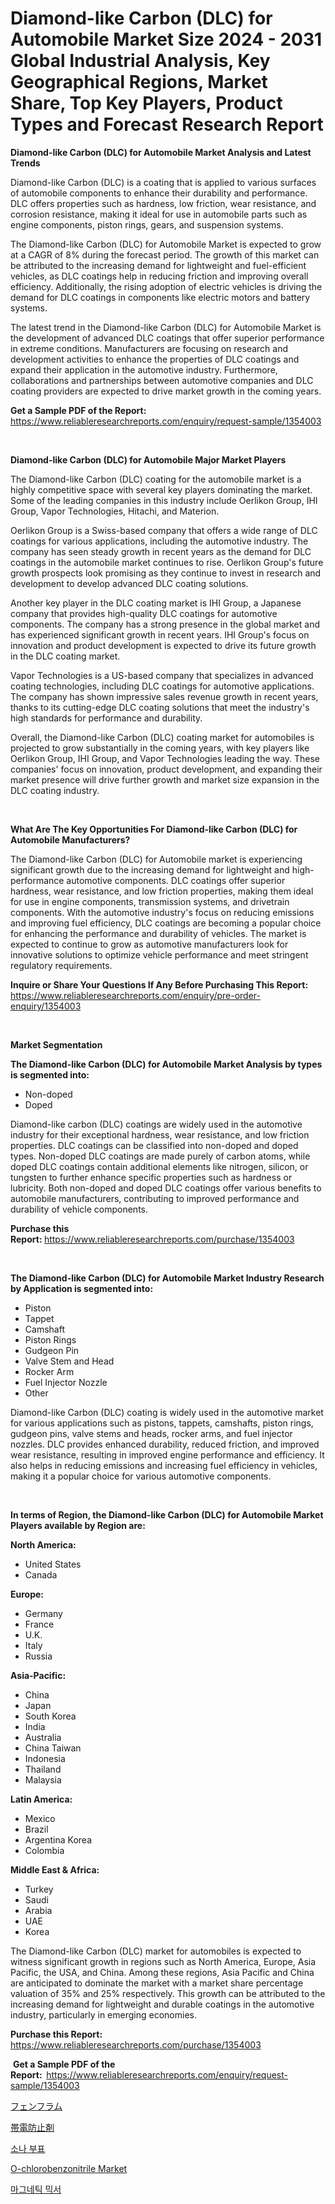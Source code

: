 <p><h1>Diamond-like Carbon (DLC) for Automobile Market Size 2024 - 2031 Global Industrial Analysis, Key Geographical Regions, Market Share, Top Key Players, Product Types and Forecast Research Report</h1></p><p><strong>Diamond-like Carbon (DLC) for Automobile Market Analysis and Latest Trends</strong></p>
<p><p>Diamond-like Carbon (DLC) is a coating that is applied to various surfaces of automobile components to enhance their durability and performance. DLC offers properties such as hardness, low friction, wear resistance, and corrosion resistance, making it ideal for use in automobile parts such as engine components, piston rings, gears, and suspension systems.</p><p>The Diamond-like Carbon (DLC) for Automobile Market is expected to grow at a CAGR of 8% during the forecast period. The growth of this market can be attributed to the increasing demand for lightweight and fuel-efficient vehicles, as DLC coatings help in reducing friction and improving overall efficiency. Additionally, the rising adoption of electric vehicles is driving the demand for DLC coatings in components like electric motors and battery systems.</p><p>The latest trend in the Diamond-like Carbon (DLC) for Automobile Market is the development of advanced DLC coatings that offer superior performance in extreme conditions. Manufacturers are focusing on research and development activities to enhance the properties of DLC coatings and expand their application in the automotive industry. Furthermore, collaborations and partnerships between automotive companies and DLC coating providers are expected to drive market growth in the coming years.</p></p>
<p><strong>Get a Sample PDF of the Report:&nbsp;</strong> <a href="https://www.reliableresearchreports.com/enquiry/request-sample/1354003">https://www.reliableresearchreports.com/enquiry/request-sample/1354003</a></p>
<p>&nbsp;</p>
<p><strong>Diamond-like Carbon (DLC) for Automobile Major Market Players</strong></p>
<p><p>The Diamond-like Carbon (DLC) coating for the automobile market is a highly competitive space with several key players dominating the market. Some of the leading companies in this industry include Oerlikon Group, IHI Group, Vapor Technologies, Hitachi, and Materion.</p><p>Oerlikon Group is a Swiss-based company that offers a wide range of DLC coatings for various applications, including the automotive industry. The company has seen steady growth in recent years as the demand for DLC coatings in the automobile market continues to rise. Oerlikon Group's future growth prospects look promising as they continue to invest in research and development to develop advanced DLC coating solutions.</p><p>Another key player in the DLC coating market is IHI Group, a Japanese company that provides high-quality DLC coatings for automotive components. The company has a strong presence in the global market and has experienced significant growth in recent years. IHI Group's focus on innovation and product development is expected to drive its future growth in the DLC coating market.</p><p>Vapor Technologies is a US-based company that specializes in advanced coating technologies, including DLC coatings for automotive applications. The company has shown impressive sales revenue growth in recent years, thanks to its cutting-edge DLC coating solutions that meet the industry's high standards for performance and durability.</p><p>Overall, the Diamond-like Carbon (DLC) coating market for automobiles is projected to grow substantially in the coming years, with key players like Oerlikon Group, IHI Group, and Vapor Technologies leading the way. These companies' focus on innovation, product development, and expanding their market presence will drive further growth and market size expansion in the DLC coating industry.</p></p>
<p>&nbsp;</p>
<p><strong>What Are The Key Opportunities For Diamond-like Carbon (DLC) for Automobile Manufacturers?</strong></p>
<p><p>The Diamond-like Carbon (DLC) for Automobile market is experiencing significant growth due to the increasing demand for lightweight and high-performance automotive components. DLC coatings offer superior hardness, wear resistance, and low friction properties, making them ideal for use in engine components, transmission systems, and drivetrain components. With the automotive industry's focus on reducing emissions and improving fuel efficiency, DLC coatings are becoming a popular choice for enhancing the performance and durability of vehicles. The market is expected to continue to grow as automotive manufacturers look for innovative solutions to optimize vehicle performance and meet stringent regulatory requirements.</p></p>
<p><strong>Inquire or Share Your Questions If Any Before Purchasing This Report:</strong> <a href="https://www.reliableresearchreports.com/enquiry/pre-order-enquiry/1354003">https://www.reliableresearchreports.com/enquiry/pre-order-enquiry/1354003</a></p>
<p>&nbsp;</p>
<p><strong>Market Segmentation</strong></p>
<p><strong>The Diamond-like Carbon (DLC) for Automobile Market Analysis by types is segmented into:</strong></p>
<p><ul><li>Non-doped</li><li>Doped</li></ul></p>
<p><p>Diamond-like carbon (DLC) coatings are widely used in the automotive industry for their exceptional hardness, wear resistance, and low friction properties. DLC coatings can be classified into non-doped and doped types. Non-doped DLC coatings are made purely of carbon atoms, while doped DLC coatings contain additional elements like nitrogen, silicon, or tungsten to further enhance specific properties such as hardness or lubricity. Both non-doped and doped DLC coatings offer various benefits to automobile manufacturers, contributing to improved performance and durability of vehicle components.</p></p>
<p><strong>Purchase this Report:&nbsp;</strong><a href="https://www.reliableresearchreports.com/purchase/1354003">https://www.reliableresearchreports.com/purchase/1354003</a></p>
<p>&nbsp;</p>
<p><strong>The Diamond-like Carbon (DLC) for Automobile Market Industry Research by Application is segmented into:</strong></p>
<p><ul><li>Piston</li><li>Tappet</li><li>Camshaft</li><li>Piston Rings</li><li>Gudgeon Pin</li><li>Valve Stem and Head</li><li>Rocker Arm</li><li>Fuel Injector Nozzle</li><li>Other</li></ul></p>
<p><p>Diamond-like Carbon (DLC) coating is widely used in the automotive market for various applications such as pistons, tappets, camshafts, piston rings, gudgeon pins, valve stems and heads, rocker arms, and fuel injector nozzles. DLC provides enhanced durability, reduced friction, and improved wear resistance, resulting in improved engine performance and efficiency. It also helps in reducing emissions and increasing fuel efficiency in vehicles, making it a popular choice for various automotive components.</p></p>
<p>&nbsp;</p>
<p><strong>In terms of Region, the Diamond-like Carbon (DLC) for Automobile Market Players available by Region are:</strong></p>
<p>
    <p> <strong> North America: </strong>
        <ul>
            <li>United States</li>
            <li>Canada</li>
        </ul>
        </p> 
    <p> <strong> Europe: </strong>
        <ul>
            <li>Germany</li>
            <li>France</li>
            <li>U.K.</li>
            <li>Italy</li>
            <li>Russia</li>
        </ul>
        </p> 
    <p> <strong> Asia-Pacific: </strong>
        <ul>
            <li>China</li>
            <li>Japan</li>
            <li>South Korea</li>
            <li>India</li>
            <li>Australia</li>
            <li>China Taiwan</li>
            <li>Indonesia</li>
            <li>Thailand</li>
            <li>Malaysia</li>
        </ul>
        </p> 
    <p> <strong> Latin America: </strong>
        <ul>
            <li>Mexico</li>
            <li>Brazil</li>
            <li>Argentina Korea</li>
            <li>Colombia</li>
        </ul>
        </p> 
    <p> <strong> Middle East & Africa: </strong>
        <ul>
            <li>Turkey</li>
            <li>Saudi</li>
            <li>Arabia</li>
            <li>UAE</li>
            <li>Korea</li>
        </ul>
    </p>
    </p>
<p><p>The Diamond-like Carbon (DLC) market for automobiles is expected to witness significant growth in regions such as North America, Europe, Asia Pacific, the USA, and China. Among these regions, Asia Pacific and China are anticipated to dominate the market with a market share percentage valuation of 35% and 25% respectively. This growth can be attributed to the increasing demand for lightweight and durable coatings in the automotive industry, particularly in emerging economies.</p></p>
<p><strong>Purchase this Report: </strong><a href="https://www.reliableresearchreports.com/purchase/1354003">https://www.reliableresearchreports.com/purchase/1354003</a></p>
<p>&nbsp;<strong>Get a Sample PDF of the Report:&nbsp;&nbsp;</strong><a href="https://www.reliableresearchreports.com/enquiry/request-sample/1354003">https://www.reliableresearchreports.com/enquiry/request-sample/1354003</a></p>
<p><strong></strong></p>
<p><p><a href="https://medium.com/@susanjprice2023/%E3%83%95%E3%82%A7%E3%83%B3%E3%83%95%E3%83%A9%E3%83%A0%E5%B8%82%E5%A0%B4-%E7%AB%B6%E4%BA%89%E5%88%86%E6%9E%90-%E5%B8%82%E5%A0%B4%E5%8B%95%E5%90%91%E3%81%8A%E3%82%88%E3%81%B32031%E5%B9%B4%E3%81%BE%E3%81%A7%E3%81%AE%E4%BA%88%E6%B8%AC-76d49ca47915">フェンフラム</a></p><p><a href="https://medium.com/@briaabshire64/%E9%98%B2%E8%94%B5%E9%98%B2%E6%AD%A2%E5%89%A4%E5%B8%82%E5%A0%B4%E3%81%AF-%E5%B8%82%E5%A0%B4%E3%82%B7%E3%82%A7%E3%82%A2-%E3%82%B5%E3%82%A4%E3%82%BA-2031%E5%B9%B4%E3%81%BE%E3%81%A7%E3%81%AE%E4%BA%88%E6%B8%AC%E3%82%92%E9%87%8D%E7%82%B9%E3%81%AB%E3%81%97%E3%81%A6%E3%81%84%E3%81%BE%E3%81%99-4f95967ffe10">帯電防止剤</a></p><p><a href="https://medium.com/@joeyjohns20/%EC%9D%8C%ED%96%A5-%EB%B6%80%EC%9D%B4-%EC%8B%9C%EC%9E%A5-%EC%A0%84%EB%A7%9D-%EC%82%B0%EC%97%85-%EA%B0%9C%EC%9A%94-%EB%B0%8F-%EC%98%88%EC%B8%A1-2024%EB%85%84%EB%B6%80%ED%84%B0-2031%EB%85%84-836c8737bb33">소나 부표</a></p><p><a href="https://github.com/bmorecock/Market-Research-Report-List-2/blob/main/o-chlorobenzonitrile-market.md">O-chlorobenzonitrile Market</a></p><p><a href="https://medium.com/@simeonbode1/%EC%9E%90%EC%84%9D-%EB%AF%B9%EC%84%9C-%EC%8B%9C%EC%9E%A5-%EC%8B%9C%EC%9E%A5-cagr-%EC%8B%9C%EC%9E%A5-%ED%8A%B8%EB%A0%8C%EB%93%9C-%EB%B0%8F-%EC%84%B1%EC%9E%A5-%EC%A0%84%EB%9E%B5%EC%97%90-%EB%8C%80%ED%95%9C-%ED%86%B5%EC%B0%B0%EB%A0%A5-eca6c7b0dcc2">마그네틱 믹서</a></p></p>